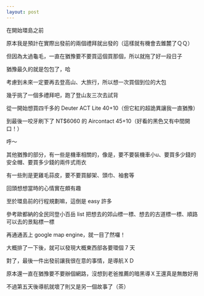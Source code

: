 ```yaml
---
layout: post
---
```


在開始環島之前

原本我是預計在實際出發前的兩個禮拜就出發的（這樣就有機會去錐麓了ＱＱ）

但因為太過龜毛，一直在猶豫要不要買這個買那個，所以就拖了好一段日子


猶豫最久的就是包包了，哈

考慮到未來一定要再去登高山、大旅行，所以想一次買個到位的大包

幾乎挑了一個多禮拜吧，跑了登山友三次去試背

從一開始想買四千多的 Deuter ACT Lite 40+10（但它紅的超詭異讓我一直猶豫）

到最後一咬牙刷下了 NT$6060 的 Aircontact 45+10（好看的黑色又有中間開口！）

呼～


其他猶豫的部分，有一些是機車相關的，像是，要不要裝機車小u、要買多少錢的安全帽、要買多少錢的兩件式雨衣

有一些則是更雞毛蒜皮，要不要買腳架、頭巾、袖套等


回頭想想當時的心情實在頗有趣


至於環島前的行程規劃嘛，這倒是 easy 許多

參考歐都納的全民同登小百岳 list 把想去的郊山標一標、想去的古道標一標、順路可以去的景點標一標

再通通丟上 google map engine，就一目了然囉！

大概排了一下後，就可以發現大概東西部各要環個 7 天


對了，最後一件出發前讓我很在意的事情，是導航ＸＤ

原本還一直在猶豫要不要辦個網路，沒想到老爸推薦的暗黑導Ｘ王還真是無敵好用

不過第五天後導航就壞了則又是另一個故事了（茶）

